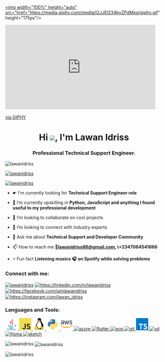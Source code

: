 <a href="#"><img width="100%" height="auto" src="href="https://media.giphy.com/media/l2JJEl234byZPdMxq/giphy.gif" height="175px"/></a>
  <iframe src="https://giphy.com/embed/pOEbLRT4SwD35IELiQ" width="480" height="270" frameBorder="0" class="giphy-embed" allowFullScreen></iframe><p><a href="https://giphy.com/gifs/tech-technology-mograph-pOEbLRT4SwD35IELiQ">via GIPHY</a></p>
<h1 align="center">Hi <img src="https://raw.githubusercontent.com/MartinHeinz/MartinHeinz/master/wave.gif" width="30px">, I'm Lawan Idriss</h1>
<h3 align="center">Professional Technical Support Engineer.</h3>

<p align="left"> <img src="https://komarev.com/ghpvc/?username=lawanidriss&label=Profile%20views&color=0e75b6&style=flat" alt="lawanidriss" /> </p>

<p align="left"> <a href="https://github.com/ryo-ma/github-profile-trophy"><img src="https://github-profile-trophy.vercel.app/?username=lawanidriss" alt="lawanidriss" /></a> </p>

<p align="left"> <a href="https://twitter.com/lawanidriss" target="blank"><img src="https://img.shields.io/twitter/follow/lawanidriss?logo=twitter&style=for-the-badge" alt="lawanidriss" /></a> </p>

- ☛ I'm currently looking for **Technical Support Engineer role**

- 🥇 I’m currently upskilling in **Python, JavaScript and anything I found useful to my professional development**

- 👯 I’m looking to collaborate on cool projects 

- 🤝 I’m looking to connect with industry experts

- 💬 Ask me about **Technical Support and Developer Community**

- 📫 How to reach me **📧lawanidriss88@gmail.com, 📞+2347064541666**

- ⚡ Fun fact **Listening musics 🎧 on Spotify while solving problems**

<h3 align="left">Connect with me:</h3>
<p align="left">
<a href="https://twitter.com/lawanidriss" target="blank"><img align="center" src="https://raw.githubusercontent.com/rahuldkjain/github-profile-readme-generator/master/src/images/icons/Social/twitter.svg" alt="lawanidriss" height="30" width="40" /></a>
<a href="https://linkedin.com/in/https://linkedin.com/in/lawanidriss" target="blank"><img align="center" src="https://raw.githubusercontent.com/rahuldkjain/github-profile-readme-generator/master/src/images/icons/Social/linked-in-alt.svg" alt="https://linkedin.com/in/lawanidriss" height="30" width="40" /></a>
<a href="https://fb.com/https://facebook.com/iamlawanidriss" target="blank"><img align="center" src="https://raw.githubusercontent.com/rahuldkjain/github-profile-readme-generator/master/src/images/icons/Social/facebook.svg" alt="https://facebook.com/iamlawanidriss" height="30" width="40" /></a>
<a href="https://instagram.com/https://instagram.com/lawan_idriss" target="blank"><img align="center" src="https://raw.githubusercontent.com/rahuldkjain/github-profile-readme-generator/master/src/images/icons/Social/instagram.svg" alt="https://instagram.com/lawan_idriss" height="30" width="40" /></a>
</p>

<h3 align="left">Languages and Tools:</h3>
<p align="left"> <a href="https://www.java.com" target="_blank" rel="noreferrer"> <img src="https://raw.githubusercontent.com/devicons/devicon/master/icons/java/java-original.svg" alt="java" width="40" height="40"/> </a> <a href="https://developer.mozilla.org/en-US/docs/Web/JavaScript" target="_blank" rel="noreferrer"> <img src="https://raw.githubusercontent.com/devicons/devicon/master/icons/javascript/javascript-original.svg" alt="javascript" width="40" height="40"/> </a> <a href="https://www.linux.org/" target="_blank" rel="noreferrer"> <img src="https://raw.githubusercontent.com/devicons/devicon/master/icons/linux/linux-original.svg" alt="linux" width="40" height="40"/> </a> <a href="https://www.python.org" target="_blank" rel="noreferrer"> <img src="https://raw.githubusercontent.com/devicons/devicon/master/icons/python/python-original.svg" alt="python" width="40" height="40"/> </a> <a href="https://aws.amazon.com" target="_blank" rel="noreferrer"> <img src="https://raw.githubusercontent.com/devicons/devicon/master/icons/amazonwebservices/amazonwebservices-original-wordmark.svg" alt="aws" width="40" height="40"/> </a> <a href="https://azure.microsoft.com/en-in/" target="_blank" rel="noreferrer"> <img src="https://www.vectorlogo.zone/logos/microsoft_azure/microsoft_azure-icon.svg" alt="azure" width="40" height="40"/> </a> <a href="https://flutter.dev" target="_blank" rel="noreferrer"> <img src="https://www.vectorlogo.zone/logos/flutterio/flutterio-icon.svg" alt="flutter" width="40" height="40"/> </a> <a href="https://cloud.google.com" target="_blank" rel="noreferrer"> <img src="https://www.vectorlogo.zone/logos/google_cloud/google_cloud-icon.svg" alt="gcp" width="40" height="40"/> </a> <a href="https://git-scm.com/" target="_blank" rel="noreferrer"> <img src="https://www.vectorlogo.zone/logos/git-scm/git-scm-icon.svg" alt="git" width="40" height="40"/> </a> <a href="https://www.typescriptlang.org/" target="_blank" rel="noreferrer"> <img src="https://raw.githubusercontent.com/devicons/devicon/master/icons/typescript/typescript-original.svg" alt="typescript" width="40" height="40"/> </a> <a href="https://www.adobe.com/products/xd.html" target="_blank" rel="noreferrer"> <img src="https://cdn.worldvectorlogo.com/logos/adobe-xd.svg" alt="xd" width="40" height="40"/> </a> <a href="https://www.figma.com/" target="_blank" rel="noreferrer"> <img src="https://www.vectorlogo.zone/logos/figma/figma-icon.svg" alt="figma" width="40" height="40"/> </a> <a href="https://www.sketch.com/" target="_blank" rel="noreferrer"> <img src="https://www.vectorlogo.zone/logos/sketchapp/sketchapp-icon.svg" alt="sketch" width="40" height="40"/> </a> </p>

<p><img align="left" src="https://github-readme-stats.vercel.app/api/top-langs?username=lawanidriss&show_icons=true&locale=en&layout=compact" alt="lawanidriss" /></p>

<p>&nbsp;<img align="center" src="https://github-readme-stats.vercel.app/api?username=lawanidriss&show_icons=true&locale=en" alt="lawanidriss" /></p>

<p><img align="center" src="https://github-readme-streak-stats.herokuapp.com/?user=lawanidriss&" alt="lawanidriss" /></p>
